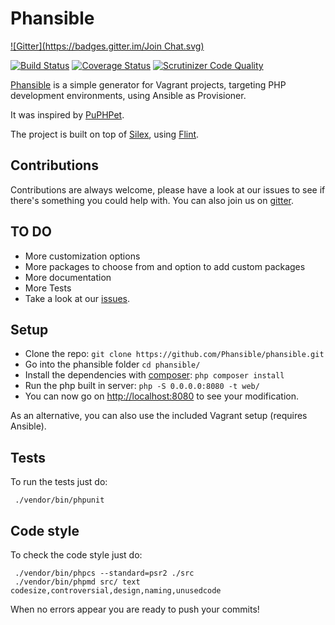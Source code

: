 # Phansible
[![Gitter](https://badges.gitter.im/Join Chat.svg)](https://gitter.im/phansible/phansible?utm_source=badge&utm_medium=badge&utm_campaign=pr-badge&utm_content=badge)

[![Build Status](https://travis-ci.org/phansible/phansible.svg?branch=master)](https://travis-ci.org/phansible/phansible)
[![Coverage Status](https://coveralls.io/repos/Phansible/phansible/badge.png)](https://coveralls.io/r/Phansible/phansible)
[![Scrutinizer Code Quality](https://scrutinizer-ci.com/g/phansible/phansible/badges/quality-score.png?b=master)](https://scrutinizer-ci.com/g/Phansible/phansible/?branch=master)

[Phansible](http://phansible.com) is a simple generator for Vagrant projects, targeting PHP development environments, using Ansible as Provisioner.

It was inspired by [PuPHPet](http://puphpet.com).

The project is built on top of [Silex](http://silex.sensiolabs.org/), using [Flint](http://flint.readthedocs.org/).

## Contributions

Contributions are always welcome, please have a look at our issues to see if there's something you could help with.
You can also join us on [gitter](https://gitter.im/phansible/phansible).

## TO DO

- More customization options
- More packages to choose from and option to add custom packages
- More documentation
- More Tests
- Take a look at our [issues](https://github.com/phansible/phansible/issues).

## Setup

- Clone the repo: ```git clone https://github.com/Phansible/phansible.git```
- Go into the phansible folder ```cd phansible/```
- Install the dependencies with [composer](https://getcomposer.org/): ```php composer install```
- Run the php built in server: ```php -S 0.0.0.0:8080 -t web/``` 
- You can now go on [http://localhost:8080](http://localhost:8080) to see your modification.

As an alternative, you can also use the included Vagrant setup (requires Ansible).

## Tests
To run the tests just do:
```
 ./vendor/bin/phpunit
```

## Code style
To check the code style just do:
```
 ./vendor/bin/phpcs --standard=psr2 ./src
 ./vendor/bin/phpmd src/ text codesize,controversial,design,naming,unusedcode
```

When no errors appear you are ready to push your commits!
